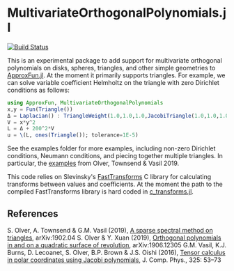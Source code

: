 # MultivariateOrthogonalPolynomials.jl

[![Build Status](https://travis-ci.org/JuliaApproximation/MultivariateOrthogonalPolynomials.jl.svg?branch=master)](https://travis-ci.org/JuliaApproximation/MultivariateOrthogonalPolynomials.jl)

This is an experimental package to add support for multivariate orthogonal polynomials on disks, spheres, triangles, and other simple
geometries to [ApproxFun.jl](https://github.com/JuliaApproximation/ApproxFun.jl). At the moment it primarily supports triangles. For example,
we can solve variable coefficient Helmholtz on the triangle with zero Dirichlet conditions as follows:
```julia
using ApproxFun, MultivariateOrthogonalPolynomials
x,y = Fun(Triangle())
Δ = Laplacian() : TriangleWeight(1.0,1.0,1.0,JacobiTriangle(1.0,1.0,1.0))
V = x*y^2
L = Δ + 200^2*V
u = \(L, ones(Triangle()); tolerance=1E-5)
```
See the examples folder for more examples, including non-zero Dirichlet conditions, Neumann conditions, and piecing together multiple triangles. In particular, the [examples](examples/triangleexamples.jl) from Olver, Townsend & Vasil 2019.


This code relies on Slevinsky's [FastTransforms](https://github.com/MikaelSlevinsky/FastTransforms) C library for calculating transforms between values and coefficients. At the moment the path to the compiled FastTransforms library is hard coded in [c_transforms.jl](src/c_transforms.jl). 

## References


S. Olver, A. Townsend & G.M. Vasil (2019), [A sparse spectral method on triangles](https://arxiv.org/pdf/1902.04863.pdf), arXiv:1902.04
S. Olver & Y. Xuan (2019), [Orthogonal polynomials in and on a quadratic surface of revolution](https://arxiv.org/abs/1906.12305.pdf), arXiv:1906.12305
G.M. Vasil, K.J. Burns, D. Lecoanet, S. Olver, B.P. Brown & J.S. Oishi (2016), [Tensor calculus in polar coordinates using Jacobi polynomials](http://arxiv.org/pdf/1509.07624.pdf), J. Comp. Phys., 325: 53–73
